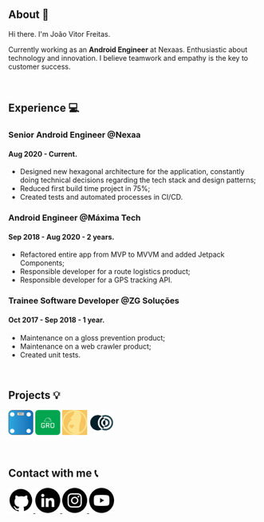 ## About :man:


Hi there. I'm João Vitor Freitas.

Currently working as an **Android Engineer** at Nexaas. Enthusiastic about technology and innovation. I believe teamwork and empathy is the key to customer success.

</br>

## Experience :computer:

### Senior Android Engineer @Nexaa
#### Aug 2020 - Current.
* Designed new hexagonal architecture for the application, constantly doing technical decisions regarding the tech stack and design patterns;
* Reduced first build time project in 75%;
* Created tests and automated processes in CI/CD.

### Android Engineer @Máxima Tech
#### Sep 2018 - Aug 2020 - 2 years.
* Refactored entire app from MVP to MVVM and added Jetpack Components;
* Responsible developer for a route logistics product;
* Responsible developer for a GPS tracking API.

### Trainee Software Developer @ZG Soluções
#### Oct 2017 - Sep 2018 - 1 year.
* Maintenance on a gloss prevention product;
* Maintenance on a web crawler product;
* Created unit tests.

</br>

## Projects :bulb:
<a href="https://play.google.com/store/apps/details?id=com.br.weightcontrol" target="_blank"><img src="images/balanca.png" alt="" width=50px height=50px/></a>
<a href="https://play.google.com/store/apps/details?id=br.com.joaoov" target="_blank"><img src="images/gro.png" alt="" width=50px height=50px/></a>
<a href="https://play.google.com/store/apps/details?id=com.babyweight.babyweight" target="_blank"><img src="images/percentil.png" alt="" width=50px height=50px/></a>
<img src="images/covidbr.png" alt="" width=50px height=50px/>

</br>

## Contact with me :telephone_receiver:

<div class="row">
<a href="https://github.com/joaooab">
<img src="https://raw.githubusercontent.com/joaooab/joaooab.github.io/master/images/github.png" width="50" height="50">
</a>
<a href="https://www.linkedin.com/in/joaoovfreitas/">
<img src="https://raw.githubusercontent.com/joaooab/joaooab.github.io/master/images/linkedin.png" width="50" height="50">
</a>
<a href="https://www.instagram.com/jotave.freitas/">
<img src="https://raw.githubusercontent.com/joaooab/joaooab.github.io/master/images/instagram.png" width="50" height="50">
</a>
<a href="https://www.youtube.com/channel/UC_3SdR8PSIP34hjfhKaaqAA">
<img src="https://raw.githubusercontent.com/joaooab/joaooab.github.io/master/images/youtube.png" width="50" height="50">
</a>
</div>
